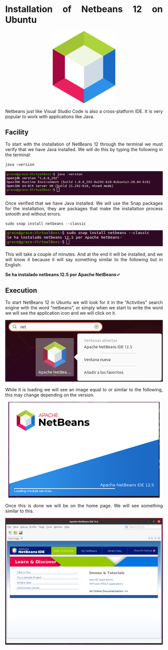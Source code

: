 <div align="justify">

# Installation of Netbeans 12 on Ubuntu

<div align="center">
  <img src="../images/logos/netbeans12-logo.png" width="200px">
</div>
 
Netbeans just like Visual Studio Code is also a cross-platform IDE. It is very popular to work with applications like Java.

## Facility

To start with the installation of NetBeans 12 through the terminal we must verify that we have Java installed. We will do this by typing the following in the terminal:
```
java –version
```
<div align="center">
  <img src="../images/screenshots/1.png">
</div>
 
Once verified that we have Java installed. We will use the Snap packages for the installation, they are packages that make the installation process smooth and without errors.
```
sudo snap install netbeans --classic
```

<div align="center">
  <img src="../images/screenshots/netbeans122.png">
</div>
 
This will take a couple of minutes. And at the end it will be installed, and we will know it because it will say something similar to the following but in English:

**Se ha instalado netbeans 12.5 por Apache NetBeans✓**

## Execution

To start NetBeans 12 in Ubuntu we will look for it in the “Activities” search engine with the word “netbeans”, or simply when we start to write the word we will see the application icon and we will click on it.

<div align="center">
  <img src="../images/screenshots/netbeans123.png">
</div>
 
While it is loading we will see an image equal to or similar to the following, this may change depending on the version.

<div align="center">
  <img src="../images/screenshots/netbeans124.png">
</div>

Once this is done we will be on the home page. We will see something similar to this.

<div align="center">
  <img src="../images/screenshots/netbeans125.png">
</div>

</div>